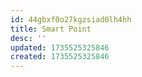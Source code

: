 ```yaml
---
id: 44gbxf0o27kgzsiad0lh4hh
title: Smart Point
desc: ''
updated: 1735525325846
created: 1735525325846
---
```

